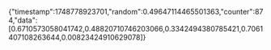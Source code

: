 {"timestamp":1748778923701,"random":0.49647114465501363,"counter":874,"data":[0.6710573058041742,0.48820710746203066,0.3342494380785421,0.7061407108263644,0.00823424910629078]}
